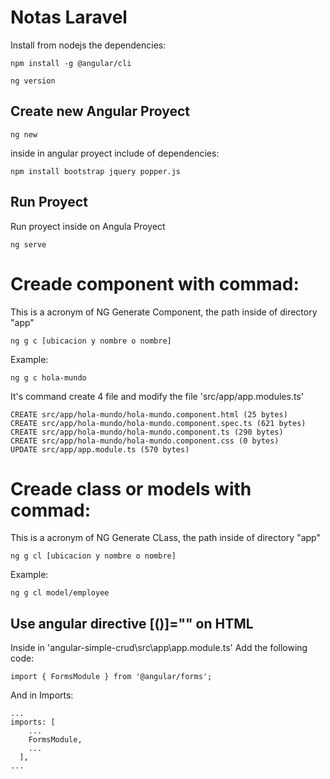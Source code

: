 # Notas Laravel  


Install from nodejs the dependencies:

```
npm install -g @angular/cli
```

```
ng version
```

## Create new Angular Proyect
```
ng new 
```

inside in angular proyect include of dependencies:

```
npm install bootstrap jquery popper.js
```

## Run Proyect
Run proyect inside on Angula Proyect
```
ng serve
```

# Creade component with commad:
This is a acronym of NG Generate Component, the path inside of directory "app" 
```
ng g c [ubicacion y nombre o nombre]
```
Example:
```
ng g c hola-mundo 
```
It's command create 4 file and modify the file 'src/app/app.modules.ts'
```
CREATE src/app/hola-mundo/hola-mundo.component.html (25 bytes)
CREATE src/app/hola-mundo/hola-mundo.component.spec.ts (621 bytes)
CREATE src/app/hola-mundo/hola-mundo.component.ts (290 bytes)     
CREATE src/app/hola-mundo/hola-mundo.component.css (0 bytes)      
UPDATE src/app/app.module.ts (570 bytes)
```

# Creade class or models with commad:
This is a acronym of NG Generate CLass, the path inside of directory "app" 
```
ng g cl [ubicacion y nombre o nombre]
```
Example:
```
ng g cl model/employee
```

## Use angular directive [()]="" on HTML 
Inside in 'angular-simple-crud\src\app\app.module.ts'
Add the following code: 
```
import { FormsModule } from '@angular/forms';
```
And in Imports:
```
...
imports: [
    ...
    FormsModule,
    ...
  ],
...
```

